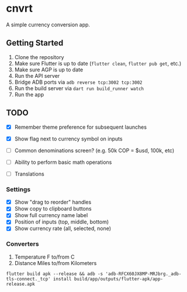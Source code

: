 # cnvrt

A simple currency conversion app.


## Getting Started

1. Clone the repository
2. Make sure Flutter is up to date (`flutter clean`, `flutter pub get`, etc.)
3. Make sure AGP is up to date
4. Run the API server
5. Bridge ADB ports via `adb reverse tcp:3002 tcp:3002`
6. Run the build server via `dart run build_runner watch`
7. Run the app


## TODO

* [x] Remember theme preference for subsequent launches
* [x] Show flag next to currency symbol on inputs
* [ ] Common denominations screen? (e.g. 50k COP = $usd, 100k, etc)
* [ ] Ability to perform basic math operations
* [ ] Translations


### Settings

* [x] Show "drag to reorder" handles
* [x] Show copy to clipboard buttons
* [x] Show full currency name label
* [x] Position of inputs (top, middle, bottom)
* [x] Show currency rate (all, selected, none)

### Converters

1. Temperature F to/from C
2. Distance Miles to/from Kilometers


`flutter build apk --release && adb -s 'adb-RFCX60JX8MP-MRJbrg._adb-tls-connect._tcp' install build/app/outputs/flutter-apk/app-release.apk`